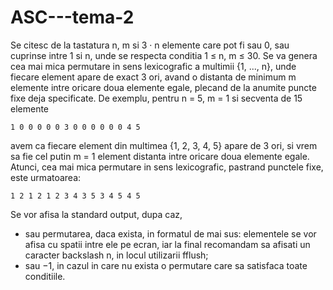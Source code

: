 # ASC---tema-2

Se citesc de la tastatura n, m si 3 · n elemente care pot fi sau 0, sau cuprinse intre 1 si n, unde se
respecta conditia 1 ≤ n, m ≤ 30. Se va genera cea mai mica permutare in sens lexicografic a
multimii {1, ..., n}, unde fiecare element apare de exact 3 ori, avand o distanta de minimum m
elemente intre oricare doua elemente egale, plecand de la anumite puncte fixe deja specificate.
De exemplu, pentru n = 5, m = 1 si secventa de 15 elemente
```
1 0 0 0 0 0 3 0 0 0 0 0 0 4 5
```
avem ca fiecare element din multimea {1, 2, 3, 4, 5} apare de 3 ori, si vrem sa fie cel putin m =
1 element distanta intre oricare doua elemente egale. Atunci, cea mai mica permutare in sens
lexicografic, pastrand punctele fixe, este urmatoarea:
```
1 2 1 2 1 2 3 4 3 5 3 4 5 4 5
```

Se vor afisa la standard output, dupa caz,
- sau permutarea, daca exista, in formatul de mai sus: elementele se vor afisa cu spatii intre ele
pe ecran, iar la final recomandam sa afisati un caracter backslash n, in locul utilizarii fflush;
- sau −1, in cazul in care nu exista o permutare care sa satisfaca toate conditiile.
